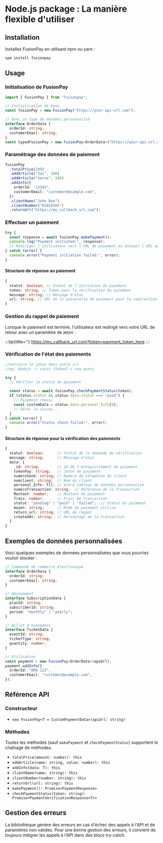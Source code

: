 # Node.js package : La manière flexible d'utiliser

## Installation

Installez FusionPay en utilisant npm ou yarn :

```bash
npm install fusionpay
```

## Usage

### Initialisation de FusionPay

```typescript
import { FusionPay } from "fusionpay";

// Initialisation de base
const fusionPay = new FusionPay("https://your-api-url.com");

// Avec un type de données personnalisé
interface OrderData {
  orderId: string;
  customerEmail: string;
}
const typedFusionPay = new FusionPay<OrderData>("https://your-api-url.com");
```

### Paramétrage des données de paiement

```typescript
fusionPay
  .totalPrice(200)
  .addArticle("Sac", 100)
  .addArticle("Veste", 100)
  .addInfo({
    orderId: "12345",
    customerEmail: "customer@example.com",
  })
  .clientName("John Doe")
  .clientNumber("01010101")
  .returnUrl("https://my_callback_url.com");
```

### Effectuer un paiement

```typescript
try {
  const response = await fusionPay.makePayment();
  console.log("Payment initiated:", response);
  // Rediriger l'utilisateur vers l'URL de paiement ou envoyer l'URL au client
} catch (error) {
  console.error("Payment initiation failed:", error);
}
```

#### Structure de réponse au paiement

```typescript
{
  statut: boolean; // Statut de l'initiation du paiement
  token: string; // Token pour la vérification du paiement
  message: string; // Message d'état
  url: string; // URL de la passerelle de paiement pour la redirection des utilisateurs
}
```

### Gestion du rappel de paiement

Lorsque le paiement est terminé, l'utilisateur est redirigé vers votre URL de retour avec un paramètre de jeton :

:::tip{title=''}
https://my_callback_url.com?token=payment_token_here
:::

### Vérification de l'état des paiements

```typescript
//extraire le jeton dans votre url
//eg: Nodejs -> const {token} = req.query

try {
  // Vérifier le statut du paiement

  const status = await fusionPay.checkPaymentStatus(token);
  if (status.statut && status.data.statut === "paid") {
    // Paiement réussi
    const customData = status.data.personal_Info[0];
    // Gérer le succès...
  }
} catch (error) {
  console.error("Status check failed:", error);
}
```

#### Structure de réponse pour la vérification des paiements

```typescript
{
  statut: boolean;      // Statut de la demande de vérification
  message: string;      // Message d'état
  data: {
    _id: string;        // ID de l'enregistrement de paiement
    tokenPay: string;   // Jeton de paiement
    numeroSend: string; // Numéro de téléphone du client
    nomclient: string;  // Nom du client
    personal_Info: T[]; // Votre tableau de données personnalisé
    numeroTransaction: string;  // Référence de la transaction
    Montant: number;    // Montant du paiement
    frais: number;      // Frais de transaction
    statut: "pending" | "paid" | "failed";  // Statut du paiement
    moyen: string;      // Mode de paiement utilisé
    return_url: string; // URL de rappel
    createdAt: string;  // Horodatage de la transaction
  }
}
```

## Exemples de données personnalisées

Voici quelques exemples de données personnalisées que vous pourriez vouloir stocker :

```typescript
// Commande de commerce électronique
interface OrderData {
  orderId: string;
  customerEmail: string;
}

// Abonnement
interface SubscriptionData {
  planId: string;
  subscriberId: string;
  period: "monthly" | "yearly";
}

// Billet d'événement
interface TicketData {
  eventId: string;
  ticketType: string;
  quantity: number;
}

// Utilisation
const payment = new FusionPay<OrderData>(apiUrl);
payment.addInfo({
  orderId: "ORD-123",
  customerEmail: "customer@example.com",
});
```

## Référence API

### Constructeur

- `new FusionPay<T = CustomPaymentData>(apiUrl: string)`

### Méthodes

Toutes les méthodes (sauf `makePayment` et `checkPaymentStatus`) supportent le chaînage de méthodes.

- `totalPrice(amount: number): this`
- `addArticle(name: string, value: number): this`
- `addInfo(data: T): this`
- `clientName(name: string): this`
- `clientNumber(number: string): this`
- `returnUrl(url: string): this`
- `makePayment(): Promise<PaymentResponse>`
- `checkPaymentStatus(token: string): Promise<PaymentVerificationResponse<T>>`

## Gestion des erreurs

La bibliothèque génère des erreurs en cas d'échec des appels à l'API et de paramètres non valides. Pour une bonne gestion des erreurs, il convient de toujours intégrer les appels à l'API dans des blocs try-catch.
